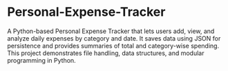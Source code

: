 # Personal-Expense-Tracker
A Python-based Personal Expense Tracker that lets users add, view, and analyze daily expenses by category and date. It saves data using JSON for persistence and provides summaries of total and category-wise spending. This project demonstrates file handling, data structures, and modular programming in Python.
